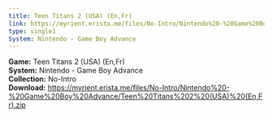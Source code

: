 ```yaml
---
title: Teen Titans 2 (USA) (En,Fr)
link: https://myrient.erista.me/files/No-Intro/Nintendo%20-%20Game%20Boy%20Advance/Teen%20Titans%202%20(USA)%20(En,Fr).zip
type: single1
System: Nintendo - Game Boy Advance
---
```

<b>Game:</b> Teen Titans 2 (USA) (En,Fr)<br>
<b>System:</b> Nintendo - Game Boy Advance<br>
<b>Collection:</b> No-Intro<br>
<b>Download:</b> https://myrient.erista.me/files/No-Intro/Nintendo%20-%20Game%20Boy%20Advance/Teen%20Titans%202%20(USA)%20(En,Fr).zip